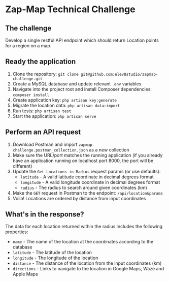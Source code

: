 # Zap-Map Technical Challenge

## The challenge

Develop a single restful API endpoint which should return Location points for a region on a map.

## Ready the application

1. Clone the repository: `git clone git@github.com:elev8studio/zapmap-challenge.git`
2. Create a MySQL database and update relevant `.env` variables
3. Navigate into the project root and install Composer dependencies: `composer install`
4. Create application key: `php artisan key:generate`
5. Migrate the location data: `php artisan data:import`
6. Run tests: `php artisan test`
7. Start the application: `php artisan serve`

## Perform an API request

1. Download Postman and import `zapmap-challenge.postman_collection.json` as a new collection
2. Make sure the URL/port matches the running application (if you already have an application running on localhost port 8000, the port will be different)
3. Update the `Get Locations in Radius` request params (or use defaults):
   * `latitude` - A valid latitude coordinate in decimal degrees format
   * `longitude` - A valid longitude coordinate in decimal degrees format
   * `radius` - The radius to search around given coordinates (km)
4. Make the `GET` request in Postman to the endpoint: `/api/location&params`
5. Voila! Locations are ordered by distance from input coordinates

## What's in the response?

The data for each location returned within the radius includes the following properties:

* `name` - The name of the location at the coordinates according to the database
* `latitude` - The latitude of the location
* `longitude` - The longitude of the location
* `distance` - The distance of the location from the input coordinates (km)
* `directions` - Links to navigate to the location in Google Maps, Waze and Apple Maps
